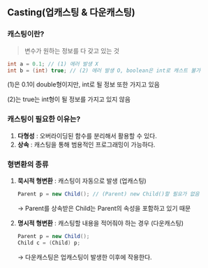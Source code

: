 ## **Casting(업캐스팅 & 다운캐스팅)**

### **캐스팅이란?**

> 변수가 원하는 정보를 다 갖고 있는 것
> 

```java
int a = 0.1; // (1) 에러 발생 X
int b = (int) true; // (2) 에러 발생 O, boolean은 int로 캐스트 불가
```

(1)은 0.1이 double형이지만, int로 될 정보 또한 가지고 있음

(2)는 true는 int형이 될 정보를 가지고 있지 않음

### **캐스팅이 필요한 이유는?**

1. **다형성** : 오버라이딩된 함수를 분리해서 활용할 수 있다.
2. **상속** : 캐스팅을 통해 범용적인 프로그래밍이 가능하다.

### **형변환의 종류**

1. **묵시적 형변환** : 캐스팅이 자동으로 발생 (업캐스팅)
    
    ```java
    Parent p = new Child(); // (Parent) new Child()할 필요가 없음
    ```
    
    → Parent를 상속받은 Child는 Parent의 속성을 포함하고 있기 때문
    
2. **명시적 형변환** : 캐스팅할 내용을 적어줘야 하는 경우 (다운캐스팅)
    
    ```java
    Parent p = new Child();
    Child c = (Child) p;
    ```
    
    → 다운캐스팅은 업캐스팅이 발생한 이후에 작용한다.
